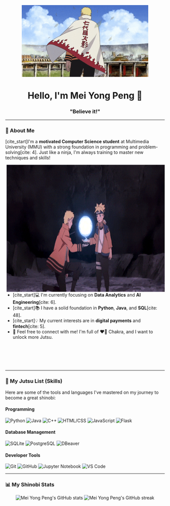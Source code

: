 <p align="center">
  <img src="Image/naruto_image.gif" alt="Naruto Uzumaki" width="400"/>
</p>

<h1 align="center">Hello, I'm Mei Yong Peng 👋</h1>

<h3 align="center">"Believe it!"</h3>

---

### 🍥 About Me

[cite_start]I'm a **motivated Computer Science student** at Multimedia University (MMU) with a strong foundation in programming and problem-solving[cite: 4]. Just like a ninja, I'm always training to master new techniques and skills!

<img height="400" width="500" alt="GIF" align="right" src="Image/naruto_image2.gif">

* [cite_start]💻 I'm currently focusing on **Data Analytics** and **AI Engineering**[cite: 6].
* [cite_start]📚 I have a solid foundation in **Python**, **Java**, and **SQL**[cite: 48].
* [cite_start]💡 My current interests are in **digital payments** and **fintech**[cite: 5].
* 💬 Feel free to connect with me! I'm full of ❤️‍🔥 Chakra, and I want to unlock more Jutsu.

<br>
<br>
<br>
<br>

---

### 📜 My Jutsu List (Skills)

Here are some of the tools and languages I've mastered on my journey to become a great shinobi:

#### **Programming**
![Python](https://img.shields.io/badge/Python-3776AB?style=for-the-badge&logo=python&logoColor=white)
![Java](https://img.shields.io/badge/Java-007396?style=for-the-badge&logo=java&logoColor=white)
![C++](https://img.shields.io/badge/C++-00599C?style=for-the-badge&logo=c%2B%2B&logoColor=white)
![HTML/CSS](https://img.shields.io/badge/HTML/CSS-E34F26?style=for-the-badge&logo=html5&logoColor=white)
![JavaScript](https://img.shields.io/badge/JavaScript-F7DF1E?style=for-the-badge&logo=javascript&logoColor=black)
![Flask](https://img.shields.io/badge/Flask-000000?style=for-the-badge&logo=flask&logoColor=white)

#### **Database Management**
![SQLite](https://img.shields.io/badge/SQLite-07405E?style=for-the-badge&logo=sqlite&logoColor=white)
![PostgreSQL](https://img.shields.io/badge/PostgreSQL-316192?style=for-the-badge&logo=postgresql&logoColor=white)
![DBeaver](https://img.shields.io/badge/DBeaver-3D8667?style=for-the-badge&logo=dbeaver&logoColor=white)

#### **Developer Tools**
![Git](https://img.shields.io/badge/Git-F05032?style=for-the-badge&logo=git&logoColor=white)
![GitHub](https://img.shields.io/badge/GitHub-100000?style=for-the-badge&logo=github&logoColor=white)
![Jupyter Notebook](https://img.shields.io/badge/Jupyter-F37626?style=for-the-badge&logo=jupyter&logoColor=white)
![VS Code](https://img.shields.io/badge/VS%20Code-007ACC?style=for-the-badge&logo=visual-studio-code&logoColor=white)

---

### 📊 My Shinobi Stats

<p align="center">
  <img src="https://github-readme-stats.vercel.app/api?username=Meiyp0817&show_icons=true&theme=buefy&count_private=true" alt="Mei Yong Peng's GitHub stats" />
  <img src="https://github-readme-streak-stats.herokuapp.com/?user=Meiyp0817&theme=buefy&hide_border=true" alt="Mei Yong Peng's GitHub streak" />
</p>
